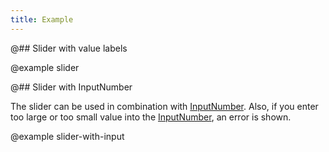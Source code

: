 ```yaml
---
title: Example
---
```


@## Slider with value labels

@example slider

@## Slider with InputNumber

The slider can be used in combination with [InputNumber](/components/input-number/). Also, if you enter too large or too small value into the [InputNumber](/components/input-number/), an error is shown.

@example slider-with-input
